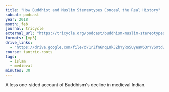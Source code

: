 ```yaml
---
title: "How Buddhist and Muslim Stereotypes Conceal the Real History"
subcat: podcast
year: 2018
month: feb
journal: tricycle
external_url: "https://tricycle.org/podcast/buddhism-muslim-stereotypes/"
formats: [mp3]
drive_links:
  - "https://drive.google.com/file/d/1rZfn6nqLUkJZbYyRo5UyeaW63rYVSXtd/view?usp=drivesdk"
course: tantric-roots
tags:
  - islam
  - medieval
minutes: 30
---
```


A less one-sided account of Buddhism's decline in medieval Indian.

